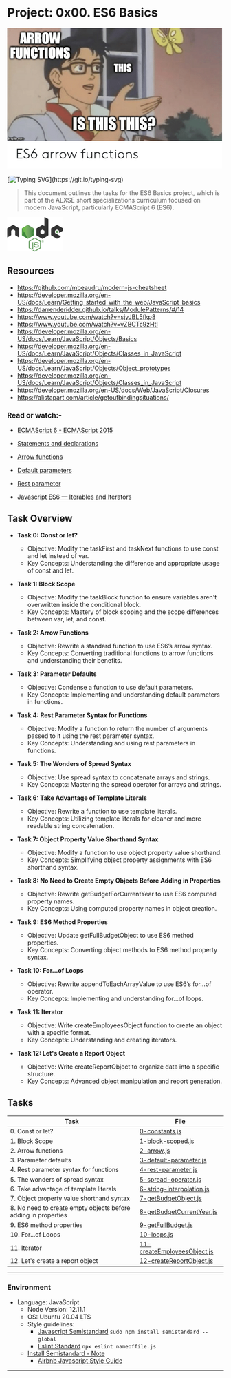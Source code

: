 # Project: 0x00. ES6 Basics

![Node_JS](./main-files/arrow-functions.png)

[![Typing SVG](https://readme-typing-svg.herokuapp.com?font=Fira+Code&weight=900&size=32&pause=1000&width=435&lines=ES6+Basic\(:)](https://git.io/typing-svg)

> This document outlines the tasks for the ES6 Basics project, which is part of the ALXSE short specializations curriculum focused on modern JavaScript, particularly ECMAScript 6 (ES6).

![Arrow Functions](./main-files/node_js-img.png)

## Resources
- https://github.com/mbeaudru/modern-js-cheatsheet
- https://developer.mozilla.org/en-US/docs/Learn/Getting_started_with_the_web/JavaScript_basics
- https://darrenderidder.github.io/talks/ModulePatterns/#/14
- https://www.youtube.com/watch?v=sjyJBL5fkp8
- https://www.youtube.com/watch?v=vZBCTc9zHtI
- https://developer.mozilla.org/en-US/docs/Learn/JavaScript/Objects/Basics
- https://developer.mozilla.org/en-US/docs/Learn/JavaScript/Objects/Classes_in_JavaScript
- https://developer.mozilla.org/en-US/docs/Learn/JavaScript/Objects/Object_prototypes
- https://developer.mozilla.org/en-US/docs/Learn/JavaScript/Objects/Classes_in_JavaScript
- https://developer.mozilla.org/en-US/docs/Web/JavaScript/Closures
- https://alistapart.com/article/getoutbindingsituations/

### Read or watch:-

- [ECMAScript 6 - ECMAScript 2015](https://www.w3schools.com/js/js_es6.asp)

- [Statements and declarations](https://developer.mozilla.org/en-US/docs/Web/JavaScript/Reference/Statements)

- [Arrow functions](https://developer.mozilla.org/en-US/docs/Web/JavaScript/Reference/Functions/Arrow_functions)

- [Default parameters](https://developer.mozilla.org/en-US/docs/Web/JavaScript/Reference/Functions/Default_parameters)

- [Rest parameter](https://developer.mozilla.org/en-US/docs/Web/JavaScript/Reference/Functions/rest_parameters)

- [Javascript ES6 — Iterables and Iterators](https://towardsdatascience.com/javascript-es6-iterables-and-iterators-de18b54f4d4)

## Task Overview

- **Task 0: Const or let?**

  - Objective: Modify the taskFirst and taskNext functions to use const and let instead of var.
  - Key Concepts: Understanding the difference and appropriate usage of const and let.

- **Task 1: Block Scope**

  - Objective: Modify the taskBlock function to ensure variables aren't overwritten inside the conditional block.
  - Key Concepts: Mastery of block scoping and the scope differences between var, let, and const.

- **Task 2: Arrow Functions**

  - Objective: Rewrite a standard function to use ES6’s arrow syntax.
  - Key Concepts: Converting traditional functions to arrow functions and understanding their benefits.

- **Task 3: Parameter Defaults**

  - Objective: Condense a function to use default parameters.
  - Key Concepts: Implementing and understanding default parameters in functions.

- **Task 4: Rest Parameter Syntax for Functions**

  - Objective: Modify a function to return the number of arguments passed to it using the rest parameter syntax.
  - Key Concepts: Understanding and using rest parameters in functions.

- **Task 5: The Wonders of Spread Syntax**

  - Objective: Use spread syntax to concatenate arrays and strings.
  - Key Concepts: Mastering the spread operator for arrays and strings.

- **Task 6: Take Advantage of Template Literals**
  - Objective: Rewrite a function to use template literals.
  - Key Concepts: Utilizing template literals for cleaner and more readable string concatenation.

- **Task 7: Object Property Value Shorthand Syntax**

  - Objective: Modify a function to use object property value shorthand.
  - Key Concepts: Simplifying object property assignments with ES6 shorthand syntax.

- **Task 8: No Need to Create Empty Objects Before Adding in Properties**

  - Objective: Rewrite getBudgetForCurrentYear to use ES6 computed property names.
  - Key Concepts: Using computed property names in object creation.

- **Task 9: ES6 Method Properties**

  - Objective: Update getFullBudgetObject to use ES6 method properties.
  - Key Concepts: Converting object methods to ES6 method property syntax.

- **Task 10: For...of Loops**

  - Objective: Rewrite appendToEachArrayValue to use ES6’s for...of operator.
  - Key Concepts: Implementing and understanding for...of loops.

- **Task 11: Iterator**

  - Objective: Write createEmployeesObject function to create an object with a specific format.
  - Key Concepts: Understanding and creating iterators.

- **Task 12: Let's Create a Report Object**

  - Objective: Write createReportObject to organize data into a specific structure.
  - Key Concepts: Advanced object manipulation and report generation.

## Tasks

| Task | File |
| ---- | ---- |
| 0. Const or let? | [0-constants.js](./0-constants.js) |
| 1. Block Scope | [1-block-scoped.js](./1-block-scoped.js) |
| 2. Arrow functions | [2-arrow.js](./2-arrow.js) |
| 3. Parameter defaults | [3-default-parameter.js](./3-default-parameter.js) |
| 4. Rest parameter syntax for functions | [4-rest-parameter.js](./4-rest-parameter.js) |
| 5. The wonders of spread syntax | [5-spread-operator.js](./5-spread-operator.js) |
| 6. Take advantage of template literals | [6-string-interpolation.js](./6-string-interpolation.js) |
| 7. Object property value shorthand syntax | [7-getBudgetObject.js](./7-getBudgetObject.js) |
| 8. No need to create empty objects before adding in properties | [8-getBudgetCurrentYear.js](./8-getBudgetCurrentYear.js) |
| 9. ES6 method properties | [9-getFullBudget.js](./9-getFullBudget.js) |
| 10. For...of Loops | [10-loops.js](./10-loops.js) |
| 11. Iterator | [11-createEmployeesObject.js](./11-createEmployeesObject.js) |
| 12. Let's create a report object | [12-createReportObject.js](./12-createReportObject.js) |

---

### Environment

- Language: JavaScript
  - Node Version: 12.11.1
  - OS: Ubuntu 20.04 LTS
  - Style guidelines:
    - [Javascript Semistandard](https://github.com/standard/semistandard) `sudo npm install semistandard --global`
    - [Eslint Standard](https://eslint.org/) `npx eslint nameoffile.js`
  - [Install Semistandard - Note](../0x12-javascript-warm_up/README.md)
    - [Airbnb Javascript Style Guide](https://github.com/airbnb/javascript)

---
